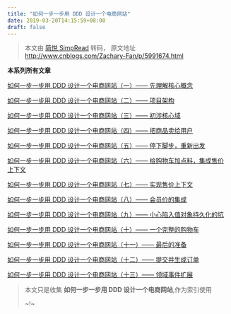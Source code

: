 ```yaml
---
title: "如何一步一步用 DDD 设计一个电商网站"
date: 2019-03-20T14:15:59+08:00
draft: false
---
```


> 本文由 [简悦 SimpRead](http://ksria.com/simpread/) 转码， 原文地址 http://www.cnblogs.com/Zachary-Fan/p/5991674.html

**本系列所有文章**

[如何一步一步用 DDD 设计一个电商网站（一）—— 先理解核心概念](http://www.cnblogs.com/Zachary-Fan/p/5991674.html)

[如何一步一步用 DDD 设计一个电商网站（二）—— 项目架构](http://www.cnblogs.com/Zachary-Fan/p/6012454.html)

[如何一步一步用 DDD 设计一个电商网站（三）—— 初涉核心域](http://www.cnblogs.com/Zachary-Fan/p/6036729.html)

[如何一步一步用 DDD 设计一个电商网站（四）—— 把商品卖给用户](http://www.cnblogs.com/Zachary-Fan/p/6041374.html)

[如何一步一步用 DDD 设计一个电商网站（五）—— 停下脚步，重新出发](http://www.cnblogs.com/Zachary-Fan/p/DDD.html)

[如何一步一步用 DDD 设计一个电商网站（六）—— 给购物车加点料，集成售价上下文](http://www.cnblogs.com/Zachary-Fan/p/DDD_6.html)

[如何一步一步用 DDD 设计一个电商网站（七）—— 实现售价上下文](http://www.cnblogs.com/Zachary-Fan/p/DDD_7.html)

[如何一步一步用 DDD 设计一个电商网站（八）—— 会员价的集成](http://www.cnblogs.com/Zachary-Fan/p/DDD_8.html)

[如何一步一步用 DDD 设计一个电商网站（九）—— 小心陷入值对象持久化的坑](http://www.cnblogs.com/Zachary-Fan/p/DDD_9.html)

[如何一步一步用 DDD 设计一个电商网站（十）—— 一个完整的购物车](http://www.cnblogs.com/Zachary-Fan/p/DDD_10.html)

[如何一步一步用 DDD 设计一个电商网站（十一）—— 最后的准备](http://www.cnblogs.com/Zachary-Fan/p/DDD_11.html)

[如何一步一步用 DDD 设计一个电商网站（十二）—— 提交并生成订单](http://www.cnblogs.com/Zachary-Fan/p/DDD_12.html)

[如何一步一步用 DDD 设计一个电商网站（十三）—— 领域事件扩展](http://www.cnblogs.com/Zachary-Fan/p/DDD_13.html)



> 本文只是收集 **如何一步一步用 DDD 设计一个电商网站**,作为索引使用
>
> ~!~